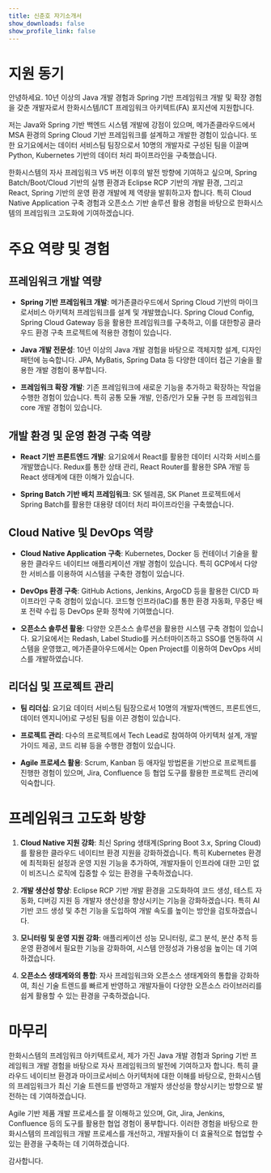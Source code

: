 ```yaml
---
title: 신춘호 자기소개서
show_downloads: false
show_profile_link: false
---
```


# 지원 동기

안녕하세요. 10년 이상의 Java 개발 경험과 Spring 기반 프레임워크 개발 및 확장 경험을 갖춘 개발자로서 한화시스템/ICT 프레임워크 아키텍트(FA) 포지션에 지원합니다.

저는 Java와 Spring 기반 백엔드 시스템 개발에 강점이 있으며, 메가존클라우드에서 MSA 환경의 Spring Cloud 기반 프레임워크를 설계하고 개발한 경험이 있습니다. 또한 요기요에서는 데이터 서비스팀 팀장으로서 10명의 개발자로 구성된 팀을 이끌며 Python, Kubernetes 기반의 데이터 처리 파이프라인을 구축했습니다.

한화시스템의 자사 프레임워크 V5 버전 이후의 발전 방향에 기여하고 싶으며, Spring Batch/Boot/Cloud 기반의 실행 환경과 Eclipse RCP 기반의 개발 환경, 그리고 React, Spring 기반의 운영 환경 개발에 제 역량을 발휘하고자 합니다. 특히 Cloud Native Application 구축 경험과 오픈소스 기반 솔루션 활용 경험을 바탕으로 한화시스템의 프레임워크 고도화에 기여하겠습니다.

# 주요 역량 및 경험

## 프레임워크 개발 역량
- **Spring 기반 프레임워크 개발**: 메가존클라우드에서 Spring Cloud 기반의 마이크로서비스 아키텍처 프레임워크를 설계 및 개발했습니다. Spring Cloud Config, Spring Cloud Gateway 등을 활용한 프레임워크를 구축하고, 이를 대한항공 클라우드 환경 구축 프로젝트에 적용한 경험이 있습니다.

- **Java 개발 전문성**: 10년 이상의 Java 개발 경험을 바탕으로 객체지향 설계, 디자인 패턴에 능숙합니다. JPA, MyBatis, Spring Data 등 다양한 데이터 접근 기술을 활용한 개발 경험이 풍부합니다.

- **프레임워크 확장 개발**: 기존 프레임워크에 새로운 기능을 추가하고 확장하는 작업을 수행한 경험이 있습니다. 특히 공통 모듈 개발, 인증/인가 모듈 구현 등 프레임워크 core 개발 경험이 있습니다.

## 개발 환경 및 운영 환경 구축 역량
- **React 기반 프론트엔드 개발**: 요기요에서 React를 활용한 데이터 시각화 서비스를 개발했습니다. Redux를 통한 상태 관리, React Router를 활용한 SPA 개발 등 React 생태계에 대한 이해가 있습니다.

- **Spring Batch 기반 배치 프레임워크**: SK 텔레콤, SK Planet 프로젝트에서 Spring Batch를 활용한 대용량 데이터 처리 파이프라인을 구축했습니다.

## Cloud Native 및 DevOps 역량
- **Cloud Native Application 구축**: Kubernetes, Docker 등 컨테이너 기술을 활용한 클라우드 네이티브 애플리케이션 개발 경험이 있습니다. 특히 GCP에서 다양한 서비스를 이용하여 시스템을 구축한 경험이 있습니다.

- **DevOps 환경 구축**: GitHub Actions, Jenkins, ArgoCD 등을 활용한 CI/CD 파이프라인 구축 경험이 있습니다. 코드형 인프라(IaC)를 통한 환경 자동화, 무중단 배포 전략 수립 등 DevOps 문화 정착에 기여했습니다.

- **오픈소스 솔루션 활용**: 다양한 오픈소스 솔루션을 활용한 시스템 구축 경험이 있습니다. 요기요에서는 Redash, Label Studio를 커스터마이즈하고 SSO를 연동하여 시스템을 운영했고, 메가존클아우드에서는 Open Project를 이용하여 DevOps 서비스를 개발하였습니다.

## 리더십 및 프로젝트 관리
- **팀 리더십**: 요기요 데이터 서비스팀 팀장으로서 10명의 개발자(백엔드, 프론트엔드, 데이터 엔지니어)로 구성된 팀을 이끈 경험이 있습니다.

- **프로젝트 관리**: 다수의 프로젝트에서 Tech Lead로 참여하여 아키텍처 설계, 개발 가이드 제공, 코드 리뷰 등을 수행한 경험이 있습니다.

- **Agile 프로세스 활용**: Scrum, Kanban 등 애자일 방법론을 기반으로 프로젝트를 진행한 경험이 있으며, Jira, Confluence 등 협업 도구를 활용한 프로젝트 관리에 익숙합니다.

# 프레임워크 고도화 방향
1. **Cloud Native 지원 강화**: 최신 Spring 생태계(Spring Boot 3.x, Spring Cloud)를 활용한 클라우드 네이티브 환경 지원을 강화하겠습니다. 특히 Kubernetes 환경에 최적화된 설정과 운영 지원 기능을 추가하여, 개발자들이 인프라에 대한 고민 없이 비즈니스 로직에 집중할 수 있는 환경을 구축하겠습니다.

2. **개발 생산성 향상**: Eclipse RCP 기반 개발 환경을 고도화하여 코드 생성, 테스트 자동화, 디버깅 지원 등 개발자 생산성을 향상시키는 기능을 강화하겠습니다. 특히 AI 기반 코드 생성 및 추천 기능을 도입하여 개발 속도를 높이는 방안을 검토하겠습니다.

3. **모니터링 및 운영 지원 강화**: 애플리케이션 성능 모니터링, 로그 분석, 분산 추적 등 운영 환경에서 필요한 기능을 강화하여, 시스템 안정성과 가용성을 높이는 데 기여하겠습니다.

4. **오픈소스 생태계와의 통합**: 자사 프레임워크와 오픈소스 생태계와의 통합을 강화하여, 최신 기술 트렌드를 빠르게 반영하고 개발자들이 다양한 오픈소스 라이브러리를 쉽게 활용할 수 있는 환경을 구축하겠습니다.

# 마무리

한화시스템의 프레임워크 아키텍트로서, 제가 가진 Java 개발 경험과 Spring 기반 프레임워크 개발 경험을 바탕으로 자사 프레임워크의 발전에 기여하고자 합니다. 특히 클라우드 네이티브 환경과 마이크로서비스 아키텍처에 대한 이해를 바탕으로, 한화시스템의 프레임워크가 최신 기술 트렌드를 반영하고 개발자 생산성을 향상시키는 방향으로 발전하는 데 기여하겠습니다.

Agile 기반 제품 개발 프로세스를 잘 이해하고 있으며, Git, Jira, Jenkins, Confluence 등의 도구를 활용한 협업 경험이 풍부합니다. 이러한 경험을 바탕으로 한화시스템의 프레임워크 개발 프로세스를 개선하고, 개발자들이 더 효율적으로 협업할 수 있는 환경을 구축하는 데 기여하겠습니다.

감사합니다.

